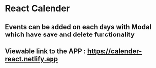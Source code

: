 # React Calender

## Events can be added on each days with Modal which have save and delete functionality

## Viewable link to the APP : https://calender-react.netlify.app
